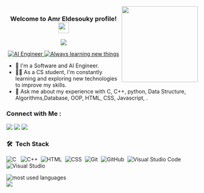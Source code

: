 
<img width="200" align="right" src="https://user-images.githubusercontent.com/77529535/104816402-097a5f80-5843-11eb-9d83-deadb3bb212c.gif?raw=true">

<h3 align="center">
  Welcome to Amr Eldesouky profile!
  <img src="https://media.giphy.com/media/hvRJCLFzcasrR4ia7z/giphy.gif" width="28">
</h3>

<!-- Typing SVG by DenverCoder1 - https://github.com/DenverCoder1/readme-typing-svg -->
<p align="center">
  <a href="https://github.com/DenverCoder1/readme-typing-svg"><img src="https://readme-typing-svg.herokuapp.com/?lines=Back-end%20web%20developer;Always%20learning%20new%20things&font=Fira%20Code&center=true&width=440&height=45&color=f75c7e&vCenter=true&size=22"></a>
</p> 

<p align="center">
  <a href="https://github.com/DenverCoder1/readme-typing-svg">
    <img 
      src="https://readme-typing-svg.herokuapp.com/?lines=AI%20Engineer"
      alt="AI Engineer"
    />
    <img 
      src="https://readme-typing-svg.herokuapp.com/?lines=Always%20learning%20new%20things"
      alt="Always learning new things"
      data-typing-delay="1000"  />
  </a>
</p>


- 🏢 I'm a Software and AI Engineer.
- 👨‍💻 As a CS student, I'm constantly learning and exploring new technologies to improve my skills.
- 💬 Ask me about my experience with C, C++, python, Data Structure, Algorithms,Database, OOP, HTML, CSS, Javascript, .


### Connect with Me :



<a href="https://www.linkedin.com/in/amr-eldesouky-363163256" target="_blank" title="My LinkedIn Account"><img src="https://img.shields.io/badge/-Amr%20ElDesouky-0077B5?style=for-the-badge&logo=Linkedin&logoColor=white"/></a>
<a href="https://www.facebook.com/amro.aldesouky" target="_blank" title="My Facebook Account"><img src="https://img.shields.io/badge/-Amro%20AlDesouky-0077B5?style=for-the-badge&logo=Facebook&logoColor=white"/></a>
<a href="https://codeforces.com/profile/amraldsoqi" target="_blank" title="My Codeforces Account"><img src="https://img.shields.io/badge/-Amr%20AlDesouky-0077B5?style=for-the-badge&logo=Codeforces&logoColor=white"/></a>



### 🛠 &nbsp;Tech Stack
![C](https://img.shields.io/badge/-C-05122A?style=flat&logo)&nbsp;&nbsp;
![C++](https://img.shields.io/badge/-C++-05122A?style=flat&logo=c++)&nbsp;
![HTML](https://img.shields.io/badge/-HTML-05122A?style=flat&logo=HTML5)&nbsp;
![CSS](https://img.shields.io/badge/-CSS-05122A?style=flat&logo=CSS3&logoColor=1572B6)&nbsp;
![Git](https://img.shields.io/badge/-Git-05122A?style=flat&logo=git)&nbsp;
![GitHub](https://img.shields.io/badge/-GitHub-05122A?style=flat&logo=github)&nbsp;
![Visual Studio Code](https://img.shields.io/badge/-Visual%20Studio%20Code-05122A?style=flat&logo=visual-studio-code&logoColor=007ACC)&nbsp;
![Visual Studio](https://img.shields.io/badge/-Visual%20Studio-05122A?style=flat&logo=visual-studio&logoColor=007ACC)&nbsp;




<img align="left" src="https://github-readme-stats.vercel.app/api/top-langs?username=mohammedabdelaleem&show_icons=true&locale=en&layout=compact&theme=radical" alt="most used languages" />
<br>
<a href="https://komarev.com/ghpvc/?username=mohammedabdelaleem&style=for-the-badge">
    <img src="https://komarev.com/ghpvc/?username=mohammedabdelaleem&style=for-the-badge">
</a>
